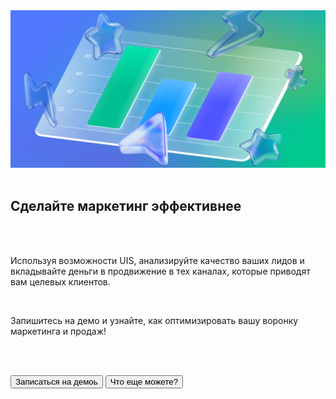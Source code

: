 <img src="MarketingImage.png" no_margin="true" />

<br>
<br>

## Сделайте маркетинг эффективнее

<br>
<br>

Используя возможности UIS, анализируйте качество ваших лидов и вкладывайте деньги в продвижение в тех каналах, которые приводят вам целевых клиентов.

<br>

Запишитесь на демо и узнайте, как оптимизировать вашу воронку маркетинга и продаж!

<br>
<br>

<button b_to="https://www.uiscom.ru/promo/demo/" b_type="fill" b_theme="primary">Записаться на демоь</button>
<button b_to="https://go.comagic.ru/demo-onboarding" b_type="outline" b_theme="secondary">Что еще можете?</button>